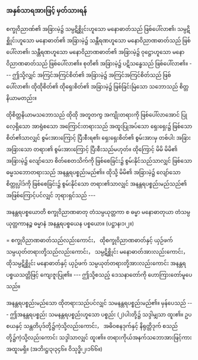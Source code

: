 ### အနှစ်သာရအားဖြင့် မှတ်သားရန်

စက္ခုဝိညာဏ်၏ အခြားမဲ့၌ သမ္ပဋိစ္ဆိုင်းဟူသော မနောဓာတ်သည် ဖြစ်ပေါ်လာ၏၊ သမ္ပဋိစ္ဆိုင်းဟူသော မနောဓာတ်၏ အခြားမဲ့၌ သန္တီရဏဟူသော မနောဝိညာဏဓာတ်သည် ဖြစ်ပေါ်လာ၏၊ သန္တီရဏဟူသော မနောဝိညာဏဓာတ်၏ အခြားမဲ့၌ ဝုဋ္ဌောဟူသော မနောဝိညာဏဓာတ်သည် ဖြစ်ပေါ်လာ၏။ 
စုတိ၏ အခြားမဲ့၌ ပဋိသန္ဓေသည် ဖြစ်ပေါ်လာ၏။ --- 
ဤသို့လျှင် အကြင်အကြင်စိတ်၏ အခြားမဲ့၌ အကြင်အကြင်စိတ်သည် ဖြစ်ပေါ်လာ၏၊ ထိုထိုစိတ်၏ ထိုရှေးစိတ်၏ အခြားမဲ့၌ ဖြစ်ခြင်းမြဲသော သဘောသည် စိတ္တနိယာမတည်း။

ထိုစိတ္တနိယာမသဘောသည် ထိုထို အတူတကွ အကျိုးတရားကို ဖြစ်ပေါ်လာအောင် ပြုလေ့ရှိသော အာရုံစသော အကြောင်းတရားသည် အထူးပြုအပ်သော ရှေးရှေး၌ ဖြစ်သော စိတ်၏သာလျှင် စွမ်းအားကြောင့် ပြီးစီးရ၏၊ ရှေးရှေးစိတ်၏ စွမ်းအားမှ တစ်ပါး အခြားအခြားသော တရား၏ စွမ်းအားကြောင့် ပြီးစီးသည်မဟုတ်။ 
ထိုကြောင့် မိမိ မိမိ၏ အခြားမဲ့၌ လျော်သော စိတ်စေတသိက်ကို ဖြစ်စေခြင်း၌ စွမ်းနိုင်သည်သာလျှင် ဖြစ်သော ဓမ္မသဘောတရားသည် အနန္တရပစ္စည်းမည်၏။ 
ထိုသို့ မိမိ၏ အခြားမဲ့၌ လျော်သော စိတ္တုပ္ပါဒ်ကို ဖြစ်စေခြင်း၌ စွမ်းနိုင်သော တရား၏သာလျှင် အနန္တရပစ္စည်းမည်သည်၏ အဖြစ်ကြောင့်ပင်လျှင် ဘုရားရှင်သည် ---

အနန္တရပစ္စယောတိ စက္ခုဝိညာဏဓာတု တံသမ္ပယုတ္တကာ စ ဓမ္မာ မနောဓာတုယာ တံသမ္ပယုတ္တကာနဉ္စ ဓမ္မာနံ အနန္တရပစ္စယေန ပစ္စယော။ (ပဋ္ဌာန၊၁၊၂။)

= စက္ခုဝိညာဏဓာတ်သည်လည်းကောင်း， ထိုစက္ခုဝိညာဏဓာတ်နှင့် ယှဉ်ဖက်သမ္ပယုတ်တရားတို့သည်လည်းကောင်း， သမ္ပဋိစ္ဆိုင်း မနောဓာတ်အားလည်းကောင်း， ထိုသမ္ပဋိစ္ဆိုင်း မနောဓာတ်နှင့် ယှဉ်ဖက် သမ္ပယုတ်တရားတို့အားလည်းကောင်း အနန္တရပစ္စယသတ္တိဖြင့် ကျေးဇူးပြု၏။ --- 
ဤသို့စသည့် ဒေသနာတော်ကို ဟောကြားတော်မူပေသည်။

အနန္တရပစ္စည်းမည်သော ထိုတရားသည်ပင်လျှင် သမနန္တရပစ္စည်းမည်၏။ 
မှန်ပေသည် --- ဤအနန္တရပစ္စည်း သမနန္တရပစ္စည်းဟူသော ပစ္စည်း (၂)ပါးတို့၌ သဒ္ဒါမျှသာ ထူး၏။ 
ဥပစယနှင့် သန္တတိပုဒ်တို့၌ကဲ့သို့လည်းကောင်း， အဓိဝစနဒုက်နှင့် နိရုတ္တိဒုက် စသည်တို့၌ကဲ့သို့လည်းကောင်း သဒ္ဒါသာလျှင် ထူး၏။ 
တရားကိုယ်အနက်သဘောအားဖြင့်ကား အထူးမရှိ။ (အဘိ၊ဋ္ဌ၊၃၊၃၄၆။ ဝိသုဒ္ဓိ၊၂၊၁၆၆။)
